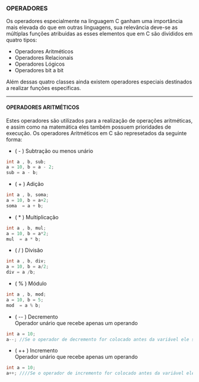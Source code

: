 ### OPERADORES

Os operadores especialmente na linguagem C ganham uma importância mais elevada do que em outras linguagens, sua relevância deve-se as múltiplas funções atribuidas as esses elementos que em C são divididos em quatro tipos:

- Operadores Aritméticos
- Operadores Relacionais
- Operadores Lógicos
- Operadores bit a bit

Além dessas quatro classes ainda existem operadores especiais destinados a realizar funções especificas.

------------


#### OPERADORES ARITMÉTICOS

Estes operadores são utilizados para a realização de operações aritméticas, e assim como na matemática eles também possuem prioridades de execução. Os operadores Aritméticos em C são represetados da seguinte forma:

-  ( - )    Subtração ou menos unário

  ```c
int a , b, sub;
a = 10, b = a - 2;
sub = a - b; 
```

- ( + )    Adição
```c
int a , b, soma;
a = 10, b = a+2;
soma  = a + b; 
```
- ( * )    Multiplicação
```c
int a , b, mul;
a = 10, b = a*2;
mul  = a * b; 
```
- ( / )    Divisão
```c
int a , b, div;
a = 10, b = a/2;
div = a /b; 
```
- ( % ) Módulo
```c
int a , b, mod;
a = 10, b = 5;
mod  = a % b; 
```
- ( -- )    Decremento<br>
Operador unário que recebe apenas um operando
```c
int a = 10;
a--; //Se o operador de decremento for colocado antes da variável ele será chamado de pré-decremento(a variável é decrementada só depois exerce sua função)
```
- ( ++ )    Incremento<br>
Operador unário que recebe apenas um operando
```c
int a = 10;
a++; ////Se o operador de incremento for colocado antes da variável ele será chamado de pré-incremento(a variável é incrementada só depois exerce sua função)
```
